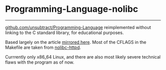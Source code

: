 # Programming-Language-nolibc

---

[github.com/unsubtract/Programming-Language](https://github.com/unsubtract/Programming-Language)
reimplemented without linking to the C standard library, for educational purposes.

Based largely on the article [mirrored here](https://gist.github.com/tcoppex/443d1dd45f873d96260195d6431b0989).
Most of the CFLAGS in the Makefile are taken from [nolibc-httpd](https://github.com/Francesco149/nolibc-httpd).

Currrently only x86_64 Linux, and there are also most likely severe technical
flaws with the program as of now.
